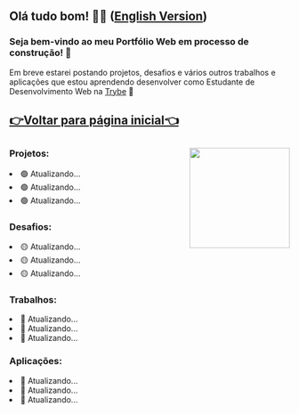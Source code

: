 <h2>Olá tudo bom! 👋🤓 (<a href="https://github.com/PFonsecaFV/PFonsecaFV.github.io/blob/main/README_EN.md">English Version</a>)</h2> 

### Seja bem-vindo ao meu Portfólio Web em processo de construção! 🚧

Em breve estarei postando projetos, desafios e vários outros trabalhos e aplicações que estou aprendendo desenvolver como Estudante de Desenvolvimento Web na [Trybe](https://www.betrybe.com/) 🚀

## [👉Voltar para página inicial👈](https://github.com/PFonsecaFV)

##
<div align="center">
<a href="https://github.com/PFonsecaFV/PFonsecaFV"><img height="180px" align="right" src="https://github.com/PFonsecaFV/PFonsecaFV/blob/main/pc_cod_pfonsecafv.gif"/></a>


  <div align="left" style="display: inline_block">
    <div>
      <h3>Projetos:</h3>
        <li>🟢 Atualizando... </li>
        <li>🟢 Atualizando... </li>
        <li>🟢 Atualizando... </li>
    </div>
    <div>
      <h3>Desafios:</h3>
        <li>🟡 Atualizando... </li>
        <li>🟡 Atualizando... </li>
        <li>🟡 Atualizando... </li>
    </div>
    <div>
      <h3>Trabalhos:</h3>
        <li>🔴 Atualizando... </li>
        <li>🔴 Atualizando... </li>
        <li>🔴 Atualizando... </li>
    </div>
    <div>
      <h3>Aplicações:</h3>
        <li>🔵 Atualizando... </li>
        <li>🔵 Atualizando... </li>
        <li>🔵 Atualizando... </li>
    </div>
  </div>
</div>

##
